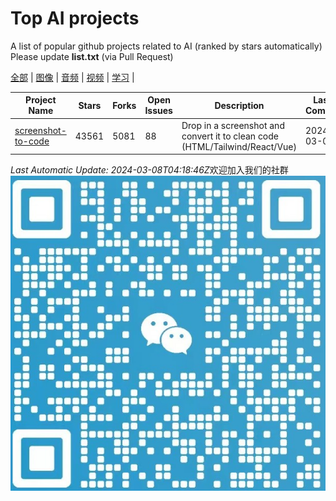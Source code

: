 # Top AI projects
A list of popular github projects related to AI (ranked by stars automatically)
Please update **list.txt** (via Pull Request)

<a href="./README.md">全部</a> |   <a href="./READMEpicture.md">图像</a> |   <a href="./READMEaudio.md">音频</a> | <a href="./READMEvideo.md">视频</a> | <a href="./READMElearn.md">学习</a> | 

| Project Name | Stars | Forks | Open Issues | Description | Last Commit |
| ------------ | ----- | ----- | ----------- | ----------- | ----------- |
| [screenshot-to-code](https://github.com/abi/screenshot-to-code) | 43561 | 5081 | 88 | Drop in a screenshot and convert it to clean code (HTML/Tailwind/React/Vue) | 2024-03-07 |

*Last Automatic Update: 2024-03-08T04:18:46Z*欢迎加入我们的社群 ![](https://raw.githubusercontent.com/mouuii/picture/master/weichat.jpg) 